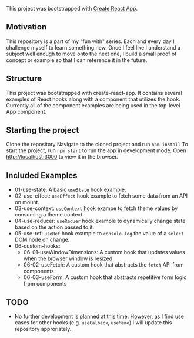 This project was bootstrapped with [Create React App](https://github.com/facebook/create-react-app).

## Motivation

This repository is a part of my "fun with" series. Each and every day I challenge myself to learn something new. Once I feel like I understand a subject well enough to move onto the next one, I build a small proof of concept or example so that I can reference it in the future.

## Structure

This project was bootstrapped with create-react-app. It contains several examples of React hooks along with a component that utilizes the hook. Currently all of the component examples are being used in the top-level App component.

## Starting the project

Clone the repository
Navigate to the cloned project and run `npm install`
To start the project, run `npm start` to run the app in development mode.
Open [http://localhost:3000](http://localhost:3000) to view it in the browser.

## Included Examples

- 01-use-state: A basic `useState` hook example.
- 02-use-effect: `useEffect` hook example to fetch some data from an API on mount.
- 03-use-context: `useContext` hook exampe to fetch theme values by consuming a theme context.
- 04-use-reducer: `useReduer` hook example to dynamically change state based on the action passed to it.
- 05-use-ref: `useRef` hook example to `console.log` the value of a `select` DOM node on change.
- 06-custom-hooks:
  - 06-01-useWindowDimensions: A custom hook that updates values when the browser window is resized
  - 06-02-useFetch: A custom hook that abstracts the `fetch` API from components
  - 06-03-useForm: A custom hook that abstracts repetitive form logic from components

## TODO

- No further development is planned at this time. However, as I find use cases for other hooks (e.g. `useCalback`, `useMemo`) I will update this repository approriately.
